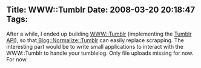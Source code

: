 Title: WWW::Tumblr
Date: 2008-03-20 20:18:47
Tags: 
---
After a while, I ended up building <a href="http://search.cpan.org/~damog/WWW-Tumblr-2/lib/WWW/Tumblr.pm" target="_blank">WWW::Tumblr</a> (implementing the <a href="http://www.tumblr.com/api" target="_blank">Tumblr API</a>), so that<a href="http://search.cpan.org/~damog/Blog-Normalize-0.0rc2/lib/Blog/Normalize/Tumblr.pm" target="_blank"> Blog::Normalize::Tumblr</a> can easily replace scrapping. The interesting part would be to write small applications to interact with the WWW::Tumblr to handle your tumblelog. Only file uploads missing for now. For now.
